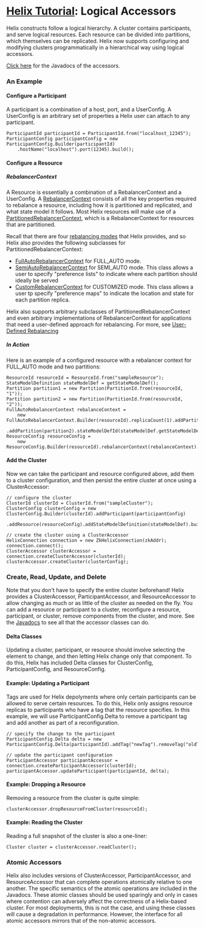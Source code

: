<!---
Licensed to the Apache Software Foundation (ASF) under one
or more contributor license agreements.  See the NOTICE file
distributed with this work for additional information
regarding copyright ownership.  The ASF licenses this file
to you under the Apache License, Version 2.0 (the
"License"); you may not use this file except in compliance
with the License.  You may obtain a copy of the License at

  http://www.apache.org/licenses/LICENSE-2.0

Unless required by applicable law or agreed to in writing,
software distributed under the License is distributed on an
"AS IS" BASIS, WITHOUT WARRANTIES OR CONDITIONS OF ANY
KIND, either express or implied.  See the License for the
specific language governing permissions and limitations
under the License.
-->

<head>
  <title>Tutorial - Logical Accessors</title>
</head>

# [Helix Tutorial](./Tutorial.html): Logical Accessors

Helix constructs follow a logical hierarchy. A cluster contains participants, and serve logical resources. Each resource can be divided into partitions, which themselves can be replicated. Helix now supports configuring and modifying clusters programmatically in a hierarchical way using logical accessors.

[Click here](http://helix.incubator.apache.org/javadocs/0.7.0-incubating/reference/org/apache/helix/api/accessor/package-summary.html) for the Javadocs of the accessors.

### An Example

#### Configure a Participant

A participant is a combination of a host, port, and a UserConfig. A UserConfig is an arbitrary set of properties a Helix user can attach to any participant.

```
ParticipantId participantId = ParticipantId.from("localhost_12345");
ParticipantConfig participantConfig = new ParticipantConfig.Builder(participantId)
    .hostName("localhost").port(12345).build();
```

#### Configure a Resource

##### RebalancerContext
A Resource is essentially a combination of a RebalancerContext and a UserConfig. A [RebalancerContext](http://helix.incubator.apache.org/javadocs/0.7.0-incubating/reference/org/apache/helix/controller/rebalancer/context/RebalancerContext.html) consists of all the key properties required to rebalance a resource, including how it is partitioned and replicated, and what state model it follows. Most Helix resources will make use of a [PartitionedRebalancerContext](http://helix.incubator.apache.org/javadocs/0.7.0-incubating/reference/org/apache/helix/controller/rebalancer/context/PartitionedRebalancerContext.html), which is a RebalancerContext for resources that are partitioned.

Recall that there are four [rebalancing modes](./tutorial_rebalance.html) that Helix provides, and so Helix also provides the following subclasses for PartitionedRebalancerContext:

* [FullAutoRebalancerContext](http://helix.incubator.apache.org/javadocs/0.7.0-incubating/reference/org/apache/helix/controller/rebalancer/context/FullAutoRebalancerContext.html) for FULL_AUTO mode.
* [SemiAutoRebalancerContext](http://helix.incubator.apache.org/javadocs/0.7.0-incubating/reference/org/apache/helix/controller/rebalancer/context/SemiAutoRebalancerContext.html) for SEMI_AUTO mode. This class allows a user to specify "preference lists" to indicate where each partition should ideally be served
* [CustomRebalancerContext](http://helix.incubator.apache.org/javadocs/0.7.0-incubating/reference/org/apache/helix/controller/rebalancer/context/CustomRebalancerContext.html) for CUSTOMIZED mode. This class allows a user tp specify "preference maps" to indicate the location and state for each partition replica.

Helix also supports arbitrary subclasses of PartitionedRebalancerContext and even arbitrary implementations of RebalancerContext for applications that need a user-defined approach for rebalancing. For more, see [User-Defined Rebalancing](./tutorial_user_def_rebalancer.html)

##### In Action

Here is an example of a configured resource with a rebalancer context for FULL_AUTO mode and two partitions:

```
ResourceId resourceId = ResourceId.from("sampleResource");
StateModelDefinition stateModelDef = getStateModelDef();
Partition partition1 = new Partition(PartitionId.from(resourceId, "1"));
Partition partition2 = new Partition(PartitionId.from(resourceId, "2"));
FullAutoRebalancerContext rebalanceContext =
    new FullAutoRebalancerContext.Builder(resourceId).replicaCount(1).addPartition(partition1)
        .addPartition(partition2).stateModelDefId(stateModelDef.getStateModelDefId()).build();
ResourceConfig resourceConfig =
    new ResourceConfig.Builder(resourceId).rebalancerContext(rebalanceContext).build();
```

#### Add the Cluster

Now we can take the participant and resource configured above, add them to a cluster configuration, and then persist the entire cluster at once using a ClusterAccessor:

```
// configure the cluster
ClusterId clusterId = ClusterId.from("sampleCluster");
ClusterConfig clusterConfig = new ClusterConfig.Builder(clusterId).addParticipant(participantConfig)
    .addResource(resourceConfig).addStateModelDefinition(stateModelDef).build();

// create the cluster using a ClusterAccessor
HelixConnection connection = new ZkHelixConnection(zkAddr);
connection.connect();
ClusterAccessor clusterAccessor = connection.createClusterAccessor(clusterId);
clusterAccessor.createCluster(clusterConfig);
```

### Create, Read, Update, and Delete

Note that you don't have to specify the entire cluster beforehand! Helix provides a ClusterAccessor, ParticipantAccessor, and ResourceAccessor to allow changing as much or as little of the cluster as needed on the fly. You can add a resource or participant to a cluster, reconfigure a resource, participant, or cluster, remove components from the cluster, and more. See the [Javadocs](http://helix.incubator.apache.org/javadocs/0.7.0-incubating/reference/org/apache/helix/api/accessor/package-summary.html) to see all that the accessor classes can do.

#### Delta Classes

Updating a cluster, participant, or resource should involve selecting the element to change, and then letting Helix change only that component. To do this, Helix has included Delta classes for ClusterConfig, ParticipantConfig, and ResourceConfig.

#### Example: Updating a Participant

Tags are used for Helix depolyments where only certain participants can be allowed to serve certain resources. To do this, Helix only assigns resource replicas to participants who have a tag that the resource specifies. In this example, we will use ParticipantConfig.Delta to remove a participant tag and add another as part of a reconfiguration.

```
// specify the change to the participant
ParticipantConfig.Delta delta = new ParticipantConfig.Delta(participantId).addTag("newTag").removeTag("oldTag");

// update the participant configuration
ParticipantAccessor participantAccessor = connection.createParticipantAccessor(clusterId);
participantAccessor.updateParticipant(participantId, delta);
```

#### Example: Dropping a Resource
Removing a resource from the cluster is quite simple:

```
clusterAccessor.dropResourceFromCluster(resourceId);
```

#### Example: Reading the Cluster
Reading a full snapshot of the cluster is also a one-liner:

```
Cluster cluster = clusterAccessor.readCluster();
```

### Atomic Accessors

Helix also includes versions of ClusterAccessor, ParticipantAccessor, and ResourceAccessor that can complete operations atomically relative to one another. The specific semantics of the atomic operations are included in the Javadocs. These atomic classes should be used sparingly and only in cases where contention can adversely affect the correctness of a Helix-based cluster. For most deployments, this is not the case, and using these classes will cause a degradation in performance. However, the interface for all atomic accessors mirrors that of the non-atomic accessors.